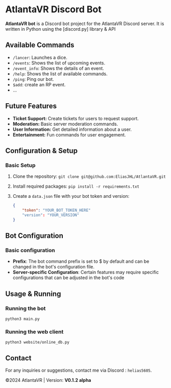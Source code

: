 # AtlantaVR Discord Bot
**AtlantaVR bot** is a Discord bot project for the AtlantaVR Discord server. It is written in Python using the [discord.py] library & API

## Available Commands

- `/lancer`: Launches a dice.
- `/events`: Shows the list of upcoming events.
- `/event_info`: Shows the details of an event.
- `/help`: Shows the list of available commands.
- `/ping`: Ping our bot.
- `$add`: create an RP event.
- ...

## Future Features

- **Ticket Support:** Create tickets for users to request support.
- **Moderation:** Basic server moderation commands.
- **User Information:** Get detailed information about a user.
- **Entertainment:** Fun commands for user engagement.

## Configuration & Setup

### Basic Setup

1. Clone the repository: `git clone git@github.com:EliasJHL/AtlantaVR.git`
2. Install required packages: `pip install -r requirements.txt`
3. Create a `data.json` file with your bot token and version:

   ```json
   {
       "token": "YOUR_BOT_TOKEN_HERE"
       "version": "YOUR_VERSION"
   }
   
## Bot Configuration
### Basic configuration
- **Prefix**: The bot command prefix is set to $ by default and can be changed in the bot's configuration file.
- **Server-specific Configuration**: Certain features may require specific configurations that can be adjusted in the bot's code

## Usage & Running
### Running the bot
    python3 main.py
### Running the web client
    python3 website/online_db.py
## Contact
For any inquiries or suggestions, contact me via Discord : `helias5605`.

©2024 AtlantaVR | Version: **V0.1.2 alpha**
